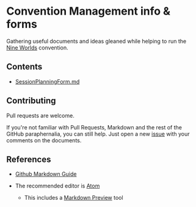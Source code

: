 Convention Management info & forms
==================================

Gathering useful documents and ideas gleaned while helping to run the [Nine Worlds](https://nineworlds.co.uk) convention.

Contents
--------

 * [SessionPlanningForm.md](SessionPlanningForm.md)

Contributing
------------

Pull requests are welcome.

If you're not familiar with Pull Requests, Markdown and the rest of the GitHub paraphernalia, you can still help. Just open a new [issue](https://github.com/parsingphase/conforms/issues) with your comments on the documents.  

References
----------

 * [Github Markdown Guide](https://help.github.com/articles/basic-writing-and-formatting-syntax/)

 * The recommended editor is [Atom](https://atom.io)
   * This includes a [Markdown Preview](https://atom.io/packages/markdown-preview) tool
